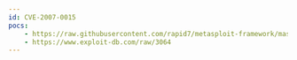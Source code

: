 ```yaml
---
id: CVE-2007-0015
pocs:
    - https://raw.githubusercontent.com/rapid7/metasploit-framework/master/modules/exploits/windows/browser/apple_quicktime_rtsp.rb
    - https://www.exploit-db.com/raw/3064
---
```

